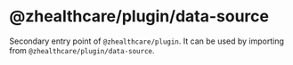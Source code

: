 # @zhealthcare/plugin/data-source

Secondary entry point of `@zhealthcare/plugin`. It can be used by importing from `@zhealthcare/plugin/data-source`.

